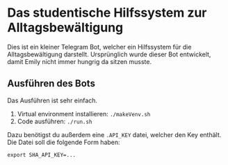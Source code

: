 # Das studentische Hilfssystem zur Alltagsbewältigung 

Dies ist ein kleiner Telegram Bot, welcher ein Hilfssystem für die Alltagsbewältigung darstellt.
Ursprünglich wurde dieser Bot entwickelt, damit Emily nicht immer hungrig da sitzen musste.


## Ausführen des Bots

Das Ausführen ist sehr einfach.

1. Virtual environment installieren: `./makeVenv.sh`
2. Code ausführen: `./run.sh`

Dazu benötigst du außerdem eine `.API_KEY` datei, welcher den Key enthält. Die Datei soll die folgende Form haben:

```
export SHA_API_KEY=...
```

